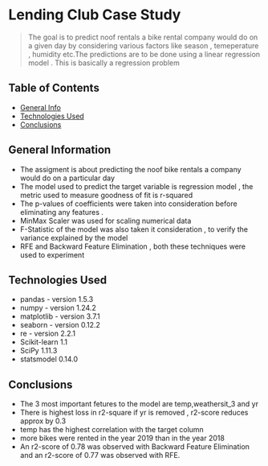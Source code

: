 # Lending Club Case Study
> The goal is to predict noof rentals a bike rental company would do on a given day by considering various factors like season , temeperature , humidity etc.The predictions are to be done using a linear regression model . This is basically a regression problem




## Table of Contents
* [General Info](#general-information)
* [Technologies Used](#technologies-used)
* [Conclusions](#conclusions)




## General Information
- The assigment is about predicting the noof bike rentals a company would do on a particular day
- The model used to predict the target variable is regression model , the metric used to measure goodness of fit is r-squared
- The p-values of coefficients were taken into consideration before eliminating any features . 
- MinMax Scaler was used for scaling numerical data
- F-Statistic of the model was also taken it consideration , to verify the variance explained by the model
- RFE and Backward Feature Elimination , both these techniques were used to experiment 

## Technologies Used
- pandas - version 1.5.3
- numpy - version 1.24.2
- matplotlib - version 3.7.1
- seaborn - version 0.12.2
- re - version 2.2.1
- Scikit-learn 1.1
- SciPy 1.11.3
- statsmodel 0.14.0



## Conclusions
- The 3 most important fetures to the model are temp,weathersit_3 and yr
- There is highest loss in r2-square if yr is removed , r2-score reduces approx by 0.3 
- temp has the highest correlation with the target column 
- more bikes were rented in the year 2019 than in the year 2018
- An r2-score of 0.78 was observed with Backward Feature Elimination and an r2-score of 0.77 was observed with RFE.






